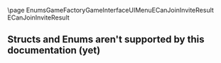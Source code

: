 \page EnumsGameFactoryGameInterfaceUIMenuECanJoinInviteResult ECanJoinInviteResult
## Structs and Enums aren't supported by this documentation (yet)

